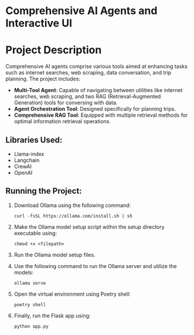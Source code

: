 # Comprehensive AI Agents and Interactive UI
# Project Description

Comprehensive AI agents comprise various tools aimed at enhancing tasks such as internet searches, web scraping, data conversation, and trip planning. The project includes:

- **Multi-Tool Agent**: Capable of navigating between utilities like internet searches, web scraping, and two RAG (Retrieval-Augmented Generation) tools for conversing with data.
- **Agent Orchestration Tool**: Designed specifically for planning trips.
- **Comprehensive RAG Tool**: Equipped with multiple retrieval methods for optimal information retrieval operations.

## Libraries Used:
- Llama-index
- Langchain
- CrewAI
- OpenAI

## Running the Project:

1. Download Ollama using the following command:
    ```
    curl -fsSL https://ollama.com/install.sh | sh
    ```

2. Make the Ollama model setup script within the setup directory executable using:
    ```
    chmod +x <filepath>
    ```

3. Run the Ollama model setup files.

4. Use the following command to run the Ollama server and utilize the models:
    ```
    ollama serve
    ```

5. Open the virtual environment using Poetry shell:
    ```
    poetry shell
    ```

6. Finally, run the Flask app using:
    ```
    python app.py
    ```

